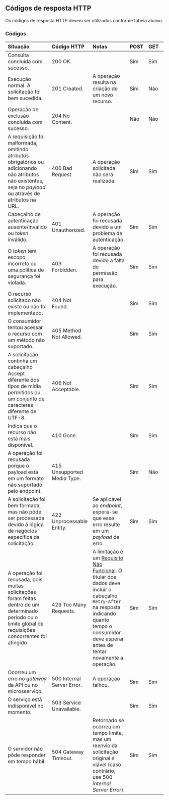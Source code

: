 ## Códigos de resposta HTTP

Os códigos de resposta HTTP devem ser utilizados conforme tabela abaixo.

### Códigos
|     Situação                                                                                                                                                  |  Código HTTP	                 | Notas                                                                                                                                                                                        | POST | GET | DELETE |
|:------------------------------------------------------------------------------------------------------------------------------------------------------------- |:------------------------------ |:-------------------------------------------------------------------------------------------------------------------------------------------------------------------------------------------- |:---- |:--- |:------ |                                  
| Consulta concluída com sucesso.                                                                                                                                | 200 OK.                         |                                                                                                                                                                                              | Sim  | Sim | Não    |
| Execução normal. A solicitação foi bem sucedida.                                                                                                              | 201 Created.                    | A operação resulta na criação de um novo recurso.                                                                                                                                            | Sim  | Não | Não    |
| Operação de exclusão concluída com sucesso.                                                                                                                    | 204 No Content.                 |                                                                                                                                                                                              | Não  | Não | Sim    |
| A requisição foi malformada, omitindo atributos obrigatórios ou adicionando não atributos não existentes, seja no *payload* ou através de atributos na URL.                                                                   | 400 Bad Request.                | A operação solicitada não será realizada.                                                                                                                                                    | Sim  | Sim | Sim    |
| Cabeçalho de autenticação ausente/inválido ou *token* inválido.                                                                                                               | 401 Unauthorized.               | A operação foi recusada devido a um problema de autenticação.                                                                                         | Sim  | Sim | Sim    |
| O *token* tem escopo incorreto ou uma política de segurança foi violada.                                                                                        | 403 Forbidden.                  | A operação foi recusada devido a falta de permissão para execução.                                                  | Sim  | Sim | Sim    |
| O recurso solicitado não existe ou não foi implementado.                                                                                    | 404 Not Found.                  |                                                  | Sim  | Sim | Sim    |
| O consumidor tentou acessar o recurso com um método não suportado.                                                                                            | 405 Method Not Allowed.         |                                                                                                                                                                                              | Sim  | Sim | Sim    |
| A solicitação continha um cabeçalho Accept diferente dos tipos de mídia permitidos ou um conjunto de caracteres diferente de UTF-8.  | 406 Not Acceptable.             |                                                                                                                                                                                              | Sim  | Sim | Sim    |
| Indica que o recurso não está mais disponível.  | 410 Gone.             |                                                                                                                                                                                              | Sim  | Sim | Sim    |
| A operação foi recusada porque o payload está em um formato não suportado pelo endpoint.                                           | 415 Unsupported Media Type.     |                                                                                                                                                                                              | Sim  | Não | Não    |
| A solicitação foi bem formada, mas não pôde ser processada devido à lógica de negócios específica da solicitação.                                              | 422 Unprocessable Entity.       | Se aplicável ao *endpoint*, espera-se que esse erro resulte em um *payload* de erro.                                                                                                       | Sim  | Sim | Não    |
| A operação foi recusada, pois muitas solicitações foram feitas dentro de um determinado período ou o limite global de requisições concorrentes foi atingido.                                                              | 429 Too Many Requests.          | A limitação é um [Requisito Não Funcional](#requisitos-nao-funcionais). O titular dos dados deve incluir o cabeçalho `Retry-After` na resposta indicando quanto tempo o consumidor deve esperar antes de tentar novamente a operação. | Sim  | Sim | Sim    |
| Ocorreu um erro no *gateway* da API ou no microsserviço.                                                                                                         | 500 Internal Server Error.      | A operação falhou.                                                                                                                                                                           | Sim  | Sim | Sim    |
| O serviço está indisponível no momento.                                                                                                                        | 503 Service Unavailable.        |                                                                                                                                                                                              | Sim  | Sim | Sim    |
| O servidor não pôde responder em tempo hábil.                                                                                                                  | 504 Gateway Timeout.            | Retornado se ocorreu um tempo limite, mas um reenvio da solicitação original é viável (caso contrário, use 500 *Internal Server Error*).                                                                              | Sim  | Sim | Sim    |
